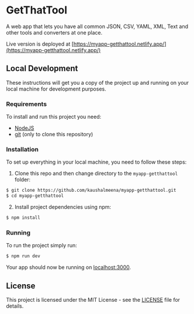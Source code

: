 # GetThatTool

A web app that lets you have all common JSON, CSV, YAML, XML, Text and other tools and converters at one place.

Live version is deployed at [https://myapp-getthattool.netlify.app/](https://myapp-getthattool.netlify.app/)

## Local Development

These instructions will get you a copy of the project up and running on your local machine for development purposes.

### Requirements

To install and run this project you need:

- [NodeJS](https://nodejs.org/ "NodeJS")
- [git](https://git-scm.com/downloads "git") (only to clone this repository)

### Installation

To set up everything in your local machine, you need to follow these steps:

1. Clone this repo and then change directory to the `myapp-getthattool` folder:

```bash
$ git clone https://github.com/kaushalmeena/myapp-getthattool.git
$ cd myapp-getthattool
```

2. Install project dependencies using npm:

```bash
$ npm install
```

### Running

To run the project simply run:

```bash
$ npm run dev
```

Your app should now be running on [localhost:3000](http://localhost:3000/).

## License

This project is licensed under the MIT License - see the [LICENSE](LICENSE) file for details.
